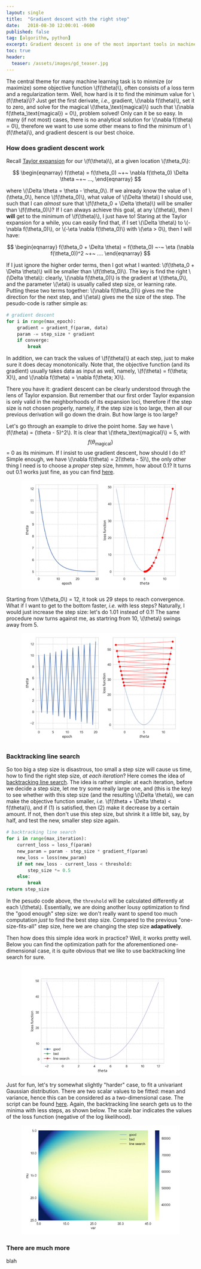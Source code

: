 ```yaml
---
layout: single
title:  "Gradient descent with the right step"
date:   2018-08-30 12:00:01 -0600
published: false
tag: [algorithm, python]
excerpt: Gradient descent is one of the most important tools in machine learning, but how hard can it be?
toc: true
header:
  teaser: /assets/images/gd_teaser.jpg
---
```


The central theme for many machine learning task is to minmize (or maximize) some objective function \\(f(\theta)\\), often consists of a loss term and a regularization term. Well, how hard is it to find the minimum value for \\(f(\theta)\\)? Just get the first derivate, *i.e.,* gradient, \\(\nabla f(\theta)\\), set it to zero, and solve for the magical \\(\theta_\text{magical}\\) such that \\(\nabla f(\theta_\text{magical}) = 0\\), problem solved! Only can it be so easy. In many (if not most) cases, there is no analytical solution for \\(\nabla f(\theta) = 0\\), therefore we want to use some other means to find the minimum of \\(f(\theta)\\), and gradient descent is our best choice. 

### How does gradient descent work

Recall [Taylor expansion](https://en.wikipedia.org/wiki/Taylor_series) for our \\(f(\theta)\\), at a given location \\(\theta_0\\): 

$$
\begin{eqnarray}
f(\theta) = f(\theta_0) ~+~ \nabla f(\theta_0) \Delta \theta ~+~ ...,
\end{eqnarray}
$$ 

where \\(\Delta \theta = \theta - \theta_0\\). If we already know the value of \\(\theta_0\\), hence \\(f(\theta_0)\\), what value of \\(\Delta \theta\\) I should use, such that I can *almost* sure that \\(f(\theta_0 + \Delta \theta)\\) will be smaller than \\(f(\theta_0)\\)? If I can always achieve this goal, at any \\(\theta\\), then I **will** get to the minimum of \\(f(\theta)\\), I just have to! Staring at the Taylor expansion for a while, you can easily find that, if I set \\(\Delta \theta\\) to \\(-\nabla f(\theta_0)\\), or \\(-\eta \nabla f(\theta_0)\\) with \\(\eta > 0\\), then I will have:

$$
\begin{eqnarray}
f(\theta_0 + \Delta \theta) = f(\theta_0) ~-~ \eta (\nabla f(\theta_0))^2 ~+~ ....
\end{eqnarray}
$$ 

If I just ignore the higher order terms, then I got what I wanted: \\(f(\theta_0 + \Delta \theta)\\) will be smaller than \\(f(\theta_0)\\). The key is find the right \\(\Delta \theta\\): clearly, \\(\nabla f(\theta_0)\\) is the gradient at \\(\theta_0\\), and the parameter \\(\eta\\) is usually called step size, or learning rate. Putting these two terms together: \\(\nabla f(\theta_0)\\) gives me the direction for the next step, and \\(\eta\\) gives me the size of the step. The pesudo-code is rather simple as:

~~~python
# gradient descent
for i in range(max_epoch):
    gradient = gradient_f(param, data)
    param -= step_size * gradient
    if converge:
        break
~~~

In addition, we can track the values of \\(f(\theta)\\) at each step, just to make sure it does decay monotonically. Note that, the objective function (and its gradient) usually takes data as input as well, namely, \\(f(\theta) = f(\theta; X)\\), and \\(\nabla f(\theta) = \nabla f(\theta; X)\\).

There you have it: gradient descent can be clearly understood through the lens of Taylor expansion. But remember that our first order Taylor expansion is only valid in the neighborhoods of its expansion loci, therefore if the step size is not chosen properly, namely, if the step size is too large, then all our previous derivation will go down the drain. But how large is too large?

Let's go through an example to drive the point home. Say we have \\(f(\theta) = (\theta - 5)^2\\). It is clear that \\(\theta_\text{magical}\\) = 5, with $$f(\theta_\text{magical})$$ = 0 as its minimum. If I insist to use gradient descent, how should I do it? Simple enough, we have \\(\nabla f(\theta) = 2(\theta - 5)\\), the only other thing I need is to choose a *proper* step size, hmmm, how about 0.1? It turns out 0.1 works just fine, as you can find [here](http://nbviewer.jupyter.org/github/changyaochen/changyaochen.github.io/blob/master/assets/notebooks/gradient_descent.ipynb#1d_case).  

<figure>
<a href="/assets/images/gd_1d_good_case.jpg"><img src="/assets/images/gd_1d_good_case.png"></a>
</figure>

Starting from \\(\theta_0\\) = 12, it took us 29 steps to reach convergence. What if I want to get to the bottom faster, *i.e.* with less steps? Naturally, I would just increase the step size: let's do 1.01 instead of 0.1! The same procedure now turns against me, as startring from 10, \\(\theta\\) swings away from 5. 

<figure>
<a href="/assets/images/gd_1d_bad_case.jpg"><img src="/assets/images/gd_1d_bad_case.png"></a>
</figure>

### Backtracking line search
So too big a step size is disastrous, too small a step size will cause us time, how to find the right step size, *at each iteration*? Here comes the idea of [backtracking line search](https://en.wikipedia.org/wiki/Backtracking_line_search). The idea is rather simple: at each iteration, before we decide a step size, let me try some really large one, and (this is the key) to see whether with this step size (and the resulting \\(\Delta \theta\\), we can make the objective function smaller, *i.e.* \\(f(\theta + \Delta \theta) < f(\theta)\\), and if (1) is satisfied, then (2) make it decrease by a certain amount. If not, then don't use this step size, but shrink it a little bit, say, by half, and test the new, smaller step size again. 

~~~python
# backtracking line search
for i in range(max_iteration):
    current_loss = loss_f(param)
    new_param = param - step_size * gradient_f(param)
    new_loss = loss(new_param)
    if not new_loss - current_loss < threshold:
        step_size *= 0.5
    else:
        break
return step_size
~~~
In the pesudo code above, the `threshold` will be calculated differently at each \\(\theta\\). Essentially, we are doing another lousy optimization to find the "good enough" step size: we don't really want to spend too much computation *just* to find the best step size. Compared to the previous "one-size-fits-all" step size, here we are changing the step size **adapatively**.

Then how does this simple idea work in practice? Well, it works pretty well. Below you can find the optimization path for the aforementioned one-dimensional case, it is quite obvious that we like to use backtracking line search for sure.

<figure>
<a href="/assets/images/gd_1d.gif"><img src="/assets/images/gd_1d.gif"></a>
</figure>

Just for fun, let's try somewhat slightly "harder" case, to fit a univariant Gaussian distribution. There are two scalar values to be fitted: mean and variance, hence this can be considered as a two-dimensional case. The script can be found [here](http://nbviewer.jupyter.org/github/changyaochen/changyaochen.github.io/blob/master/assets/notebooks/gradient_descent.ipynb#2d_case). Again, the backtracking line search gets us to the minima with less steps, as shown below. The scale bar indicates the values of the loss function (negative of the log likelihood).

<figure>
<a href="/assets/images/gd_2d.gif"><img src="/assets/images/gd_2d.gif"></a>
</figure>

### There are much more
blah